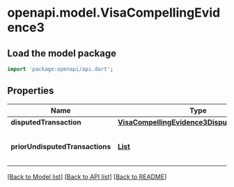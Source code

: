 # openapi.model.VisaCompellingEvidence3

## Load the model package
```dart
import 'package:openapi/api.dart';
```

## Properties
Name | Type | Description | Notes
------------ | ------------- | ------------- | -------------
**disputedTransaction** | [**VisaCompellingEvidence3DisputedTransaction**](VisaCompellingEvidence3DisputedTransaction.md) |  | [optional] 
**priorUndisputedTransactions** | [**List<VisaCompellingEvidence3PriorUndisputedTransaction>**](VisaCompellingEvidence3PriorUndisputedTransaction.md) |  | [optional] [default to const []]

[[Back to Model list]](../README.md#documentation-for-models) [[Back to API list]](../README.md#documentation-for-api-endpoints) [[Back to README]](../README.md)


